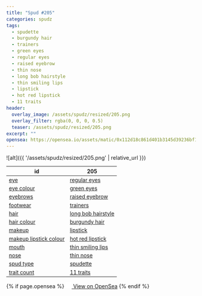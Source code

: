 ```yaml
---
title: "Spud #205"
categories: spudz
tags:
  - spudette
  - burgundy hair
  - trainers
  - green eyes
  - regular eyes
  - raised eyebrow
  - thin nose
  - long bob hairstyle
  - thin smiling lips
  - lipstick
  - hot red lipstick
  - 11 traits
header:
  overlay_image: /assets/spudz/resized/205.png
  overlay_filter: rgba(0, 0, 0, 0.5)
  teaser: /assets/spudz/resized/205.png
excerpt: ""
opensea: https://opensea.io/assets/matic/0x112d18c861d401b3145d39236bf149f01e18beed/205
---
```

![alt]({{ '/assets/spudz/resized/205.png' | relative_url }})

| id | 205 |
|-|-|
| <a href="/traits/eye/#trait-type">eye</a> | <a href="/traits/eye/regular-eyes/1/#trait">regular eyes</a> |
| <a href="/traits/eye-colour/#trait-type">eye colour</a> | <a href="/traits/eye-colour/green-eyes/1/#trait">green eyes</a> |
| <a href="/traits/eyebrows/#trait-type">eyebrows</a> | <a href="/traits/eyebrows/raised-eyebrow/1/#trait">raised eyebrow</a> |
| <a href="/traits/footwear/#trait-type">footwear</a> | <a href="/traits/footwear/trainers/1/#trait">trainers</a> |
| <a href="/traits/hair/#trait-type">hair</a> | <a href="/traits/hair/long-bob-hairstyle/1/#trait">long bob hairstyle</a> |
| <a href="/traits/hair-colour/#trait-type">hair colour</a> | <a href="/traits/hair-colour/burgundy-hair/1/#trait">burgundy hair</a> |
| <a href="/traits/makeup/#trait-type">makeup</a> | <a href="/traits/makeup/lipstick/1/#trait">lipstick</a> |
| <a href="/traits/makeup-lipstick-colour/#trait-type">makeup lipstick colour</a> | <a href="/traits/makeup-lipstick-colour/hot-red-lipstick/1/#trait">hot red lipstick</a> |
| <a href="/traits/mouth/#trait-type">mouth</a> | <a href="/traits/mouth/thin-smiling-lips/1/#trait">thin smiling lips</a> |
| <a href="/traits/nose/#trait-type">nose</a> | <a href="/traits/nose/thin-nose/1/#trait">thin nose</a> |
| <a href="/traits/spud-type/#trait-type">spud type</a> | <a href="/traits/spud-type/spudette/1/#trait">spudette</a> |
| <a href="/traits/trait-count/#trait-type">trait count</a> | <a href="/traits/trait-count/11-traits/1/#trait">11 traits</a> |

{% if page.opensea %}
<a href="{{page.opensea}}" class="btn btn--info" onclick="window.open(this.href, '_blank'); return false;"><img src="/assets/images/opensea.svg" width="16px"><span>  View on OpenSea</span></a>
{% endif %}
